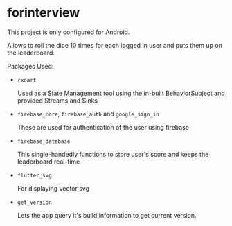 # forinterview

This project is only configured for Android.

Allows to roll the dice 10 times for each logged in user and puts them up on the leaderboard.

Packages Used:

 - `rxdart`
   
   Used as a State Management tool using the in-built BehaviorSubject
   and provided Streams and Sinks

 - `firebase_core`, `firebase_auth` and `google_sign_in`

    These are used for authentication of the user using firebase

 - `firebase_database`

    This single-handedly functions to store user's score and keeps the leaderboard real-time

 - `flutter_svg`

    For displaying vector svg

 - `get_version`

    Lets the app query it's build information to get current version.
